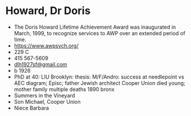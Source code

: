 # Howard, Dr Doris

* The Doris Howard Lifetime Achievement Award was inaugurated in March, 1999, to recognize services to AWP over an extended period of time.
* https://www.awpsych.org/
* 229 C
* 415 567-5609
* dlh1927sf@gmail.com
* b 1926
* PhD at 40: LIU Brooklyn: thesis: M/F/Andro: success at needlepoint vs AEC diagram; Episc; father Jewish architect Cooper Union died young; mother family multiple deaths 1890 bronx
* Summers in the Vineyard
* Son Michael, Cooper Union
* Niece Barbara